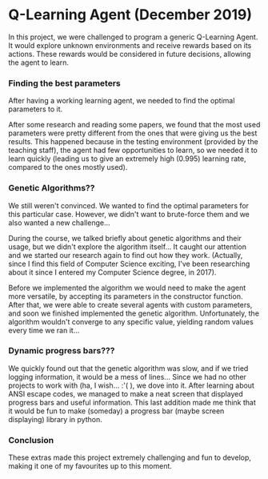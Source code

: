 # Q-Learning Agent (December 2019)
In this project, we were challenged to program a generic Q-Learning Agent. It would explore unknown environments and receive rewards based on its actions. These rewards would be considered in future decisions, allowing the agent to learn.

### Finding the best parameters
After having a working learning agent, we needed to find the optimal parameters to it.

After some research and reading some papers, we found that the most used parameters were pretty different from the ones that were giving us the best results. This happened because in the testing environment (provided by the teaching staff), the agent had few opportunities to learn, so we needed it to learn quickly (leading us to give an extremely high (0.995) learning rate, compared to the ones mostly used).

### Genetic Algorithms??
We still weren't convinced. We wanted to find the optimal parameters for this particular case. However, we didn't want to brute-force them and we also wanted a new challenge...

During the course, we talked briefly about genetic algorithms and their usage, but we didn't explore the algorithm itself... It caught our attention and we started our research again to find out how they work. (Actually, since I find this field of Computer Science exciting, I've been researching about it since I entered my Computer Science degree, in 2017).

Before we implemented the algorithm we would need to make the agent more versatile, by accepting its parameters in the constructor function. After that, we were able to create several agents with custom parameters, and soon we finished implemented the genetic algorithm.
Unfortunately, the algorithm wouldn't converge to any specific value, yielding random values every time we ran it...

### Dynamic progress bars???
We quickly found out that the genetic algorithm was slow, and if we tried logging information, it would be a mess of lines... Since we had no other projects to work with (ha, I wish... :'( ), we dove into it.
After learning about ANSI escape codes, we managed to make a neat screen that displayed progress bars and useful information. This last addition made me think that it would be fun to make (someday) a progress bar (maybe screen displaying) library in python.

### Conclusion
These extras made this project extremely challenging and fun to develop, making it one of my favourites up to this moment.
